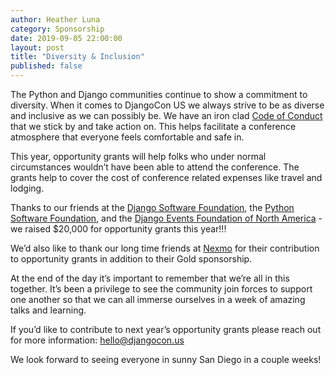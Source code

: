 ```yaml
---
author: Heather Luna
category: Sponsorship
date: 2019-09-05 22:00:00
layout: post
title: "Diversity & Inclusion"
published: false
---
```


The Python and Django communities continue to show a commitment to diversity. When it comes to DjangoCon US we always strive to be as diverse and inclusive as we can possibly be. We have an iron clad [Code of Conduct](https://2019.djangocon.us/conduct/) that we stick by and take action on. This helps facilitate a conference atmosphere that everyone feels comfortable and safe in.

This year, opportunity grants will help folks who under normal circumstances wouldn’t have been able to attend the conference. The grants help to cover the cost of conference related expenses like travel and lodging.

Thanks to our friends at the [Django Software Foundation](https://www.djangoproject.com/foundation/), the [Python Software Foundation](https://www.python.org/psf/), and the [Django Events Foundation of North America](https://www.defna.org/) - we raised $20,000 for opportunity grants this year!!!

We’d also like to thank our long time friends at [Nexmo](https://www.nexmo.com/voice) for their contribution to opportunity grants in addition to their Gold sponsorship.

At the end of the day it’s important to remember that we’re all in this together. It’s been a privilege to see the community join forces to support one another so that we can all immerse ourselves in a week of amazing talks and learning.

If you’d like to contribute to next year’s opportunity grants please reach out for more information: [hello@djangocon.us](mailto:hello@djangocon.us)

We look forward to seeing everyone in sunny San Diego in a couple weeks!
